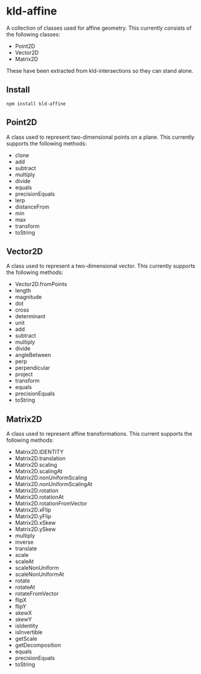 # kld-affine

A collection of classes used for affine geometry. This currently consists of the following classes:

* Point2D
* Vector2D
* Matrix2D

These have been extracted from kld-intersections so they can stand alone.

## Install

    npm install kld-affine

## Point2D

A class used to represent two-dimensional points on a plane. This currently supports the following methods:

* clone
* add
* subtract
* multiply
* divide
* equals
* precisionEquals
* lerp
* distanceFrom
* min
* max
* transform
* toString

## Vector2D

A class used to represent a two-dimensional vector. This currently supports the following methods:

* Vector2D.fromPoints
* length
* magnitude
* dot
* cross
* determinant
* unit
* add
* subtract
* multiply
* divide
* angleBetween
* perp
* perpendicular
* project
* transform
* equals
* precisionEquals
* toString

## Matrix2D

A class used to represent affine transformations. This current supports the following methods:

* Matrix2D.IDENTITY
* Matrix2D.translation
* Matrix2D.scaling
* Matrix2D.scalingAt
* Matrix2D.nonUniformScaling
* Matrix2D.nonUniformScalingAt
* Matrix2D.rotation
* Matrix2D.rotationAt
* Matrix2D.rotationFromVector
* Matrix2D.xFlip
* Matrix2D.yFlip
* Matrix2D.xSkew
* Matrix2D.ySkew
* multiply
* inverse
* translate
* scale
* scaleAt
* scaleNonUniform
* scaleNonUniformAt
* rotate
* rotateAt
* rotateFromVector
* flipX
* flipY
* skewX
* skewY
* isIdentity
* isInvertible
* getScale
* getDecomposition
* equals
* precisionEquals
* toString
